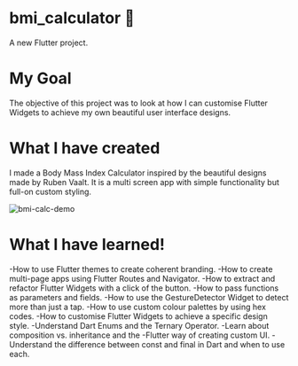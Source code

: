 # bmi_calculator 💪

A new Flutter project.

# My Goal 

The objective of this project was to look at how I can customise Flutter Widgets to achieve my own beautiful user interface designs. 

# What I have created 

I made a Body Mass Index Calculator inspired by the beautiful designs made by Ruben Vaalt. It is a multi screen app with simple functionality but full-on custom styling.


![bmi-calc-demo](https://user-images.githubusercontent.com/119089252/212449919-4eb4a769-4a03-4f73-a257-876cbad57f8f.gif)

# What I have learned!

-How to use Flutter themes to create coherent branding.
-How to create multi-page apps using Flutter Routes and Navigator.
-How to extract and refactor Flutter Widgets with a click of the button.
-How to pass functions as parameters and fields.
-How to use the GestureDetector Widget to detect more than just a tap.
-How to use custom colour palettes by using hex codes.
-How to customise Flutter Widgets to achieve a specific design style.
-Understand Dart Enums and the Ternary Operator.
-Learn about composition vs. inheritance and the -Flutter way of creating custom UI.
-Understand the difference between const and final in Dart and when to use each.
